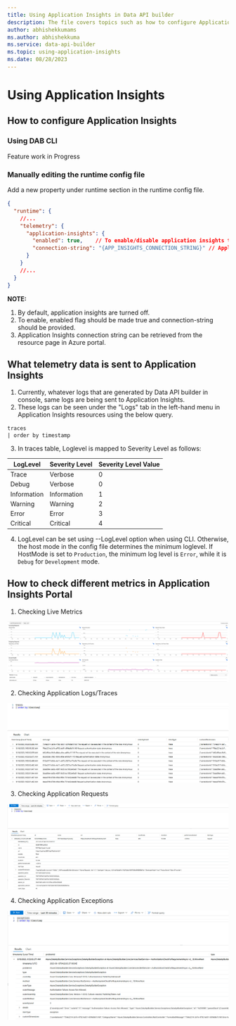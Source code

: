 ```yaml
---
title: Using Application Insights in Data API builder
description: The file covers topics such as how to configure Application Insights, send custom telemetry data to Application Insights, and monitor performance and availability.
author: abhishekkumams
ms.author: abhishekkuma
ms.service: data-api-builder
ms.topic: using-application-insights
ms.date: 08/28/2023
---
```


# Using Application Insights

## How to configure Application Insights

### Using DAB CLI
Feature work in Progress

### Manually editing the runtime config file

Add a new property under runtime section in the runtime config file.
```json
{
  "runtime": {
    //...
    "telemetry": {
      "application-insights": {
        "enabled": true,    // To enable/disable application insights telemetry
        "connection-string": "{APP_INSIGHTS_CONNECTION_STRING}" // Application Insights connection string to send telemetry
      }
    }
    //...
  }
}
```

**NOTE:**
1. By default, application insights are turned off.
2. To enable, enabled flag should be made true and connection-string should be provided.
3. Application Insights connection string can be retrieved from the resource page in Azure portal.


## What telemetry data is sent to Application Insights
1. Currently, whatever logs that are generated by Data API builder in console, same logs are being sent to Application Insights.
2. These logs can be seen under the "Logs" tab in the left-hand menu in Application Insights resources using the below query.

```
traces
| order by timestamp
```
3. In traces table, Loglevel is mapped to Severity Level as follows:

| LogLevel | Severity Level | Severity Level Value |
|----------|----------------|----------------------|
| Trace    | Verbose        |       0              |
| Debug    | Verbose        |       0              |
| Information | Information |       1              |
| Warning  | Warning        |       2              |
| Error    | Error          |       3              |
| Critical | Critical       |       4              |

4. LogLevel can be set using --LogLevel option when using CLI. Otherwise, the host mode in the config file determines the minimum loglevel. If HostMode is set to `Production`, the minimum log level is `Error`, while it is `Debug` for `Development` mode.


## How to check different metrics in Application Insights Portal
1. Checking Live Metrics

![Checking Live metrics from Data API bulder.](./media/application-insights-live-metrics.png)


2. Checking Application Logs/Traces

![Checking Logs during running of Data API builder.](./media/application-insights-app-logs.png)

3. Checking Application Requests

![Checking requests made to Data API builder.](./media/application-insights-app-requests.png)

4. Checking Application Exceptions

![Checking exceptions occured on Data API builder.](./media/application-insights-app-exceptions.png)




